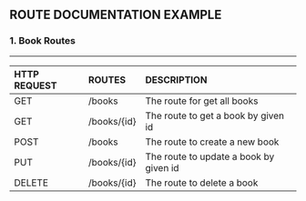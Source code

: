 ## ROUTE DOCUMENTATION EXAMPLE


### 1. Book Routes
---

| HTTP REQUEST| ROUTES | DESCRIPTION |
| :---        | :----   |          :--- |
| GET         | /books       |The route for get all books   |
| GET         | /books/{id}        |The route to get a book by given id |
| POST        | /books        |  The route to create a new book |
| PUT         | /books/{id}        | The route to update a book by given id |
| DELETE      | /books/{id}        | The route to delete a book|
